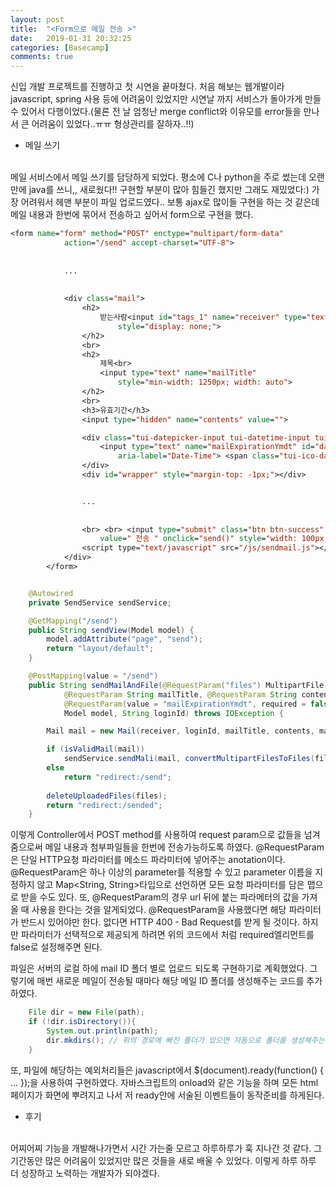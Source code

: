 ```yaml
---
layout: post
title:  "<Form으로 메일 전송 >"
date:   2019-01-31 20:32:25
categories: [Basecamp]
comments: true
---
```


신입 개발 프로젝트를 진행하고 첫 시연을 끝마쳤다. 처음 해보는 웹개발이라 javascript, spring 사용 등에 어려움이 있었지만 시연날 까지 서비스가 돌아가게 만들 수 있어서 다행이었다.(물론 전 날 엄청난 merge conflict와 이유모를 error들을 만나서 큰 어려움이 있었다..ㅠㅠ 형상관리를 잘하자..!!) 

* 메일 쓰기
<br>
메일 서비스에서 메일 쓰기를 담당하게 되었다. 평소에 C나 python을 주로 썼는데 오랜만에 java를 쓰니,, 새로웠다!! 구현할 부분이 많아 힘들긴 했지만 그래도 재밌었다:) 
가장 어려워서 헤맨 부분이 파일 업로드였다.. 보통 ajax로 많이들 구현을 하는 것 같은데 메일 내용과 한번에 묶어서 전송하고 싶어서 form으로 구현을 했다. 


```jsp
<form name="form" method="POST" enctype="multipart/form-data"
			action="/send" accept-charset="UTF-8">
      
      
			...
      
      
			<div class="mail">
				<h2>
					받는사람<input id="tags_1" name="receiver" type="text" class="tags"
						style="display: none;">
				</h2>
				<br>
				<h2>
					제목<br>
					<input type="text" name="mailTitle"
						style="min-width: 1250px; width: auto">
				</h2>
				<br>
				<h3>유효기간</h3>
				<input type="hidden" name="contents" value="">

				<div class="tui-datepicker-input tui-datetime-input tui-has-focus">
					<input type="text" name="mailExpirationYmdt" id="datepicker-input"
						aria-label="Date-Time"> <span class="tui-ico-date"></span>
				</div>
				<div id="wrapper" style="margin-top: -1px;"></div>


				...
        
        
				<br> <br> <input type="submit" class="btn btn-success"
					value=" 전송 " onclick="send()" style="width: 100px; align: center" />
				<script type="text/javascript" src="/js/sendmail.js"></script>
			</div>
		</form>
```

```java

	@Autowired
	private SendService sendService;

	@GetMapping("/send")
	public String sendView(Model model) {
		model.addAttribute("page", "send");
		return "layout/default";
	}

	@PostMapping(value = "/send")
	public String sendMailAndFile(@RequestParam("files") MultipartFile[] files, @RequestParam String receiver,
			@RequestParam String mailTitle, @RequestParam String contents,
			@RequestParam(value = "mailExpirationYmdt", required = false) @DateTimeFormat(pattern = "yyyy-MM-dd") Date mailExpirationYmdt,
			Model model, String loginId) throws IOException {

		Mail mail = new Mail(receiver, loginId, mailTitle, contents, mailExpirationYmdt);

		if (isValidMail(mail))
			sendService.sendMali(mail, convertMultipartFilesToFiles(files), loginId);
		else
			return "redirect:/send";
		
		deleteUploadedFiles(files);
		return "redirect:/sended";
	}
```

이렇게 Controller에서 POST method를 사용하여 request param으로 값들을 넘겨줌으로써 메일 내용과 첨부파일들을 한번에 전송가능하도록 하였다. @RequestParam은 단일 HTTP요청 파라미터를 메소드 파라미터에 넣어주는 anotation이다. @RequestParam은 하나 이상의 parameter를 적용할 수 있고 parameter 이름을 지정하지 않고  Map<String, String>타입으로 선언하면 모든 요청 파라미터를 담은 맵으로 받을 수도 있다. 또, @RequestParam의 경우 url 뒤에 붙는 파라메터의 값을 가져올 때 사용을 한다는 것을 알게되었다. @RequestParam을 사용했다면 해당 파라미터가 반드시 있어야만 한다. 없다면 HTTP 400 - Bad Request를 받게 될 것이다. 하지만 파라미터가 선택적으로 제공되게 하려면 위의 코드에서 처럼 required엘리먼트를 false로 설정해주면 된다. 

파일은 서버의 로컬 하에 mail ID 폴더 별로 업로드 되도록 구현하기로 계획했었다. 그렇기에 매번 새로운 메일이 전송될 때마다 해당 메일 ID 폴더를 생성해주는 코드를 추가하였다.

```java
    File dir = new File(path);
    if (!dir.isDirectory()){
        System.out.println(path);
        dir.mkdirs(); // 위의 경로에 빠진 폴더가 있으면 자동으로 폴더를 생성해주는 메소드
    }
```

또, 파일에 해당하는 예외처리들은 javascript에서 $(document).ready(function() {  ...  });을 사용하여 구현하였다. 자바스크립트의 onload와 같은 기능을 하며 모든 html 페이지가 화면에 뿌려지고 나서 저 ready안에 서술된 이벤트들이 동작준비를 하게된다.

* 후기
<br>
어찌어찌 기능을 개발해나가면서 시간 가는줄 모르고 하루하루가 훅 지나간 것 같다. 그 기간동안 많은 어려움이 있었지만 많은 것들을 새로 배울 수 있었다. 이렇게 하루 하루 더 성장하고 노력하는 개발자가 되야겠다.
<!--more-->


